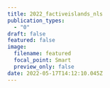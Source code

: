 ```yaml
---
title: 2022_factiveislands_nls
publication_types:
  - "0"
draft: false
featured: false
image:
  filename: featured
  focal_point: Smart
  preview_only: false
date: 2022-05-17T14:12:10.045Z
---
```

